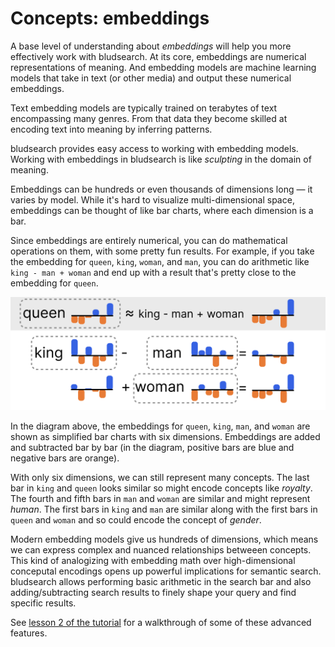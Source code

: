 # Concepts: embeddings

A base level of understanding about _embeddings_ will help you more effectively work with bludsearch. At its core, embeddings are numerical representations of meaning. And embedding models are machine learning models that take in text (or other media) and output these numerical embeddings.

Text embedding models are typically trained on terabytes of text encompassing many genres. From that data they become skilled at encoding text into meaning by inferring patterns.

bludsearch provides easy access to working with embedding models. Working with embeddings in bludsearch is like _sculpting_ in the domain of meaning.

Embeddings can be hundreds or even thousands of dimensions long — it varies by model. While it's hard to visualize multi-dimensional space, embeddings can be thought of like bar charts, where each dimension is a bar.

Since embeddings are entirely numerical, you can do mathematical operations on them, with some pretty fun results. For example, if you take the embedding for `queen`, `king`, `woman`, and `man`, you can do arithmetic like `king - man + woman` and end up with a result that's pretty close to the embedding for `queen`.

![king - man + woman ~= queen diagram](img/queen_king_example.png)

In the diagram above, the embeddings for `queen`, `king`, `man`, and `woman` are shown as simplified bar charts with six dimensions. Embeddings are added and subtracted bar by bar (in the diagram, positive bars are blue and negative bars are orange).

With only six dimensions, we can still represent many concepts. The last bar in `king` and `queen` looks similar so might encode concepts like _royalty_. The fourth and fifth bars in `man` and `woman` are similar and might represent _human_. The first bars in `king` and `man` are similar along with the first bars in `queen` and `woman` and so could encode the concept of _gender_.

Modern embedding models give us hundreds of dimensions, which means we can express complex and nuanced relationships betweeen concepts. This kind of analogizing with embedding math over high-dimensional conceputal encodings opens up powerful implications for semantic search. bludsearch allows performing basic arithmetic in the search bar and also adding/subtracting search results to finely shape your query and find specific results.

See [lesson 2 of the tutorial](lesson_2_advanced_searching.md) for a walkthrough of some of these advanced features.
